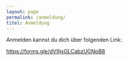 ```yaml
---
layout: page
permalink: /anmeldung/
titel: Anmeldung
---
```


Anmelden kannst du dich über folgenden Link:

<https://forms.gle/dV9jxGLCabzUGNpB8>

